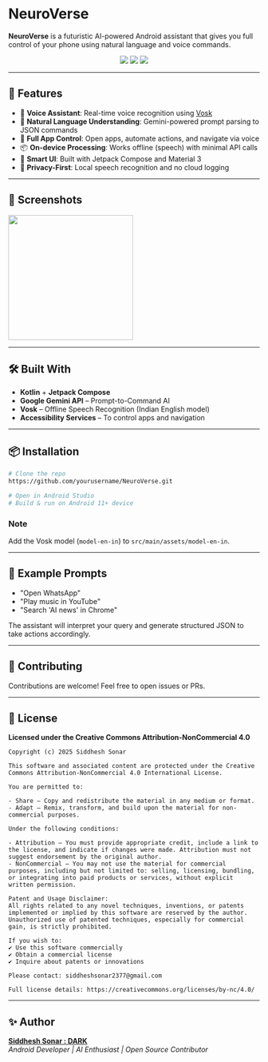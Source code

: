 # NeuroVerse

**NeuroVerse** is a futuristic AI-powered Android assistant that gives you full control of your phone using natural language and voice commands.

<p align="center">
  <img src="https://img.shields.io/badge/Built%20With-Kotlin%20%7C%20Jetpack%20Compose-blue" />
  <img src="https://img.shields.io/badge/AI-Gemini%20API%20%7C%20Vosk-red" />
  <img src="https://img.shields.io/badge/License-MIT-green" />
</p>

---

## 🚀 Features

- 🎤 **Voice Assistant**: Real-time voice recognition using [Vosk](https://alphacephei.com/vosk/)
- 🤖 **Natural Language Understanding**: Gemini-powered prompt parsing to JSON commands
- 📱 **Full App Control**: Open apps, automate actions, and navigate via voice
- 📦 **On-device Processing**: Works offline (speech) with minimal API calls
- 🧠 **Smart UI**: Built with Jetpack Compose and Material 3
- 🔐 **Privacy-First**: Local speech recognition and no cloud logging

---

## 📸 Screenshots

<img src="https://github.com/user-attachments/assets/1eda42a8-8e76-4401-b6fc-85cf24bf8a31" width="250"/>



---

## 🛠️ Built With

- **Kotlin** + **Jetpack Compose**
- **Google Gemini API** – Prompt-to-Command AI
- **Vosk** – Offline Speech Recognition (Indian English model)
- **Accessibility Services** – To control apps and navigation

---

## 📦 Installation

```bash
# Clone the repo
https://github.com/yourusername/NeuroVerse.git

# Open in Android Studio
# Build & run on Android 11+ device
```

### Note
Add the Vosk model (`model-en-in`) to `src/main/assets/model-en-in`.

---

## 🧠 Example Prompts

- "Open WhatsApp"
- "Play music in YouTube"
- "Search 'AI news' in Chrome"

The assistant will interpret your query and generate structured JSON to take actions accordingly.

---

## 🤝 Contributing

Contributions are welcome! Feel free to open issues or PRs.

---

## 📄 License

**Licensed under the Creative Commons Attribution-NonCommercial 4.0**

```
Copyright (c) 2025 Siddhesh Sonar

This software and associated content are protected under the Creative Commons Attribution-NonCommercial 4.0 International License.

You are permitted to:

- Share — Copy and redistribute the material in any medium or format.
- Adapt — Remix, transform, and build upon the material for non-commercial purposes.

Under the following conditions:

- Attribution — You must provide appropriate credit, include a link to the license, and indicate if changes were made. Attribution must not suggest endorsement by the original author.
- NonCommercial — You may not use the material for commercial purposes, including but not limited to: selling, licensing, bundling, or integrating into paid products or services, without explicit written permission.

Patent and Usage Disclaimer:
All rights related to any novel techniques, inventions, or patents implemented or implied by this software are reserved by the author. Unauthorized use of patented techniques, especially for commercial gain, is strictly prohibited.

If you wish to:
✔ Use this software commercially
✔ Obtain a commercial license
✔ Inquire about patents or innovations

Please contact: siddheshsonar2377@gmail.com

Full license details: https://creativecommons.org/licenses/by-nc/4.0/
```


---

## ✨ Author

**[Siddhesh Sonar : DARK ](https://github.com/Siddhesh2377)**  
*Android Developer | AI Enthusiast | Open Source Contributor*
